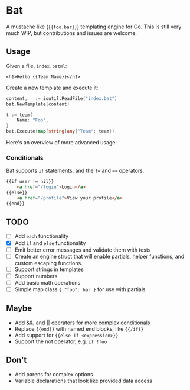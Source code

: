 # Bat

A mustache like (`{{foo.bar}}`) templating engine for Go. This is still very
much WIP, but contributions and issues are welcome.

## Usage

Given a file, `index.batml`:

```
<h1>Hello {{Team.Name}}</h1>
```

Create a new template and execute it:

```go
content, _ := ioutil.ReadFile("index.bat")
bat.NewTemplate(content)

t := team{
    Name: "Foo",
}
bat.Execute(map[string]any{"Team": team})
```

Here's an overview of more advanced usage:

### Conditionals

Bat supports `if` statements, and the `!=` and `==` operators.

```html
{{if user != nil}}
    <a href="/login">Login</a>
{{else}}
    <a href="/profile">View your profile</a>
{{end}}
```

## TODO

- [ ] Add `each` functionality
- [x] Add `if` and `else` functionality
- [ ] Emit better error messages and validate them with tests
- [ ] Create an engine struct that will enable partials, helper functions, and
      custom escaping functions.
- [ ] Support strings in templates
- [ ] Support numbers
- [ ] Add basic math operations
- [ ] Simple map class `{ "foo": bar }` for use with partials

## Maybe

- Add &&, and || operators for more complex conditionals
- Replace `{{end}}` with named end blocks, like `{{/if}}`
- Add support for `{{else if <expression>}}`
- Support the not operator, e.g. `if !foo`

## Don't

- Add parens for complex options
- Variable declarations that look like provided data access
